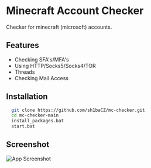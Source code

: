 
# Minecraft Account Checker
Checker for minecraft (microsoft) accounts.

## Features

- Checking SFA's/MFA's
- Using HTTP/Socks5/Socks4/TOR
- Threads
- Checking Mail Access


## Installation


```bash
  git clone https://github.com/sh1baCZ/mc-checker.git
  cd mc-checker-main
  install_packages.bat
  start.bat
```
    
## Screenshot

![App Screenshot](https://en.help.roblox.com/attachments/token/Znjxk3siXXeMG2uEgR7YkpB7U/?name=cmd_w5p00YwPLP.png)

